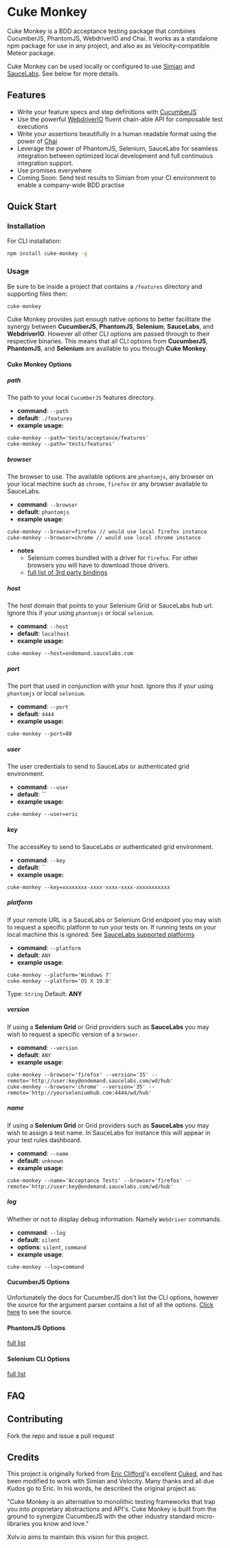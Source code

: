 # Cuke Monkey

Cuke Monkey is a BDD acceptance testing package that combines CucumberJS, PhantomJS, WebdriverIO and 
Chai. It works as a standalone npm package for use in any project, and also as as 
Velocity-compatible Meteor package.

Cuke Monkey can be used locally or configured to use [Simian](http://simian.io) and 
[SauceLabs](https://saucelabs.com). See below for more details.

## Features

- Write your feature specs and step definitions with [CucumberJS](https://github.com/cucumber/cucumber-js)
- Use the powerful [WebdriverIO](http://webdriver.io/) fluent chain-able API for composable test executions
- Write your assertions beautifully in a human readable format using the power of [Chai](http://chaijs.com/)
- Leverage the power of PhantomJS, Selenium, SauceLabs for seamless integration between optimized local development
and full continuous integration support.
- Use promises everywhere
- Coming Soon: Send test results to Simian from your CI environment to enable a company-wide BDD practise

## Quick Start

### Installation

For CLI installation:
```bash
npm install cuke-monkey -g
```

### Usage

Be sure to be inside a project that contains a `/features` directory and supporting files then:

```bash
cuke-monkey
```

Cuke Monkey provides just enough native options to better facilitate the synergy between **CucumberJS**,
**PhantomJS**, **Selenium**, **SauceLabs**, and **WebdriverIO**. However all other CLI options are
passed through to their respective binaries. This means that all CLI options from **CucumberJS**,
**PhantomJS**, and **Selenium** are available to you through **Cuke Monkey**.

#### Cuke Monkey Options

##### path

The path to your local `CucumberJS` features directory.

- **command**: `--path`
- **default**: `./features`
- **example usage:**
```
cuke-monkey --path='tests/acceptance/features'
cuke-monkey --path='tests/features'
```

##### browser

The browser to use. The available options are `phantomjs`, any browser on your local
machine such as `chrome`, `firefox` or any browser available to SauceLabs.

- **command**: `--browser`
- **default**: `phantomjs`
- **example usage**:
```
cuke-monkey --browser=firefox // would use local firefox instance
cuke-monkey --browser=chrome // would use local chrome instance
```
- **notes**
  - Selenium comes bundled with a driver for `firefox`. For other browsers
  you will have to download those drivers.
  - [full list of 3rd party bindings](http://www.seleniumhq.org/download/)

##### host

The host domain that points to your Selenium Grid or SauceLabs hub url. Ignore this if your using
`phantomjs` or local `selenium`.

- **command**: `--host`
- **default**: `localhost`
- **example usage:**
```
cuke-monkey --host=ondemand.saucelabs.com
```

##### port

The port that used in conjunction with your host. Ignore this if your using
`phantomjs` or local `selenium`.

- **command**: `--port`
- **default**: `4444`
- **example usage:**
```
cuke-monkey --port=80
```

##### user

The user credentials to send to SauceLabs or authenticated grid environment.

- **command**: `--user`
- **default**: ``
- **example usage:**
```
cuke-monkey --user=eric
```

##### key

The accessKey to send to SauceLabs or authenticated grid environment.

- **command**: `--key`
- **default**: ``
- **example usage:**
```
cuke-monkey --key=xxxxxxxx-xxxx-xxxx-xxxx-xxxxxxxxxxx
```

##### platform

If your remote URL is a SauceLabs or Selenium Grid endpoint you may wish to request
a specific platform to run your tests on. If running tests on your local machine this
is ignored. See [SauceLabs supported platforms](https://saucelabs.com/platforms)

- **command**: `--platform`
- **default**: `ANY`
- **example usage**:
```
cuke-monkey --platform='Windows 7'
cuke-monkey --platform='OS X 10.8'
```

Type: `String` Default: **ANY**

##### version

If using a **Selenium Grid** or Grid providers such as **SauceLabs** you may wish to
request a specific version of a `browser`.

- **command**: `--version`
- **default**: `ANY`
- **example usage**:
```
cuke-monkey --browser='firefox' --version='35' --remote='http://user:key@ondemand.saucelabs.com/wd/hub'
cuke-monkey --browser='chrome' --version='35' --remote='http://yourseleniumhub.com:4444/wd/hub'
```

##### name
If using a **Selenium Grid** or Grid providers such as **SauceLabs** you may wish to assign
a test name. In SauceLabs for instance this will appear in your test rules dashboard.

- **command**: `--name`
- **default**: `unknown`
- **example usage**:
```
cuke-monkey --name='Acceptance Tests' --browser='firefox' --remote='http://user:key@ondemand.saucelabs.com/wd/hub'
```

##### log
Whether or not to display debug information. Namely `Webdriver` commands.

- **command**: `--log`
- **default**: `silent`
- **options**: `silent`, `command`
- **example usage**:
```
cuke-monkey --log=command
```

#### CucumberJS Options

Unfortunately the docs for CucumberJS don't list the CLI options, however the source for the argument
parser contains a list of all the options.
[Click here](https://github.com/cucumber/cucumber-js/blob/master/lib/cucumber/cli/argument_parser.js#L132)
to see the source.

#### PhantomJS Options

[full list](http://phantomjs.org/api/command-line.html)

#### Selenium CLI Options

[full list](https://code.google.com/p/selenium/wiki/Grid2)


## FAQ


## Contributing

Fork the repo and issue a pull request


## Credits

This project is originally forked from [Eric Clifford](https://github.com/eclifford)'s excellent
[Cuked](https://github.com/eclifford/cuked), and has been modified to work with Simian and Velocity.
Many thanks and all due Kudos go to Eric. In his words, he described the original project as:

"Cuke Monkey is an alternative to monolithic testing frameworks that trap you into proprietary abstractions
and API's. Cuke Monkey is built from the ground to synergize CucumberJS with the other industry standard
micro-libraries you know and love."

Xolv.io aims to maintain this vision for this project.
